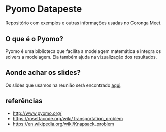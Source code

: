 # Pyomo Datapeste

Repositório com exemplos e outras informações usadas no Coronga Meet. 

## O que é o Pyomo?

Pyomo é uma biblioteca que facilita a modelagem matemática e integra os solvers a modelagem. Ela também ajuda na vizualização dos resultados.

## Aonde achar os slides?

Os slides que usamos na reunião será encontrado [aqui](https://docs.google.com/presentation/d/12Cc26XbELOdBO92Qv4YaF-vjYfExC2kBR49nP0-ef7g/edit?usp=sharing).

## referências

 - http://www.pyomo.org/
 - https://rosettacode.org/wiki/Transportation_problem
 - https://en.wikipedia.org/wiki/Knapsack_problem
